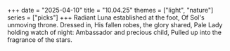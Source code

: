 +++
date = "2025-04-10"
title = "10.04.25"
themes = ["light", "nature"]
series = ["picks"]
+++
Radiant Luna established at the foot,
Of Sol's unmoving throne. Dressed in,
His fallen robes, the glory shared,
Pale Lady holding watch of night:
Ambassador and precious child,
Pulled up into the fragrance of the stars.
